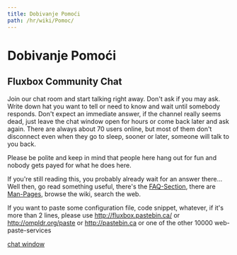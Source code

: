```yaml
---
title: Dobivanje Pomoći
path: /hr/wiki/Pomoc/
---
```

# Dobivanje Pomoći
## Fluxbox Community Chat
Join our chat room and start talking right away. Don't ask if you may ask. Write down hat you want to tell or need to know and
wait until somebody responds. Don't expect an immediate answer, if the channel really seems dead, just leave the
chat window open for hours or come back later and ask again.
There are always about 70 users online, but most of them don't disconnect even when they go to sleep, sooner or later, someone will talk to you back.

Please be polite and keep in mind that people here hang out for fun and nobody gets payed for what he does here.

If you're still reading this, you probably already wait for an answer there...
Well then, go read something useful, there's the [FAQ-Section](), there are [Man-Pages](), browse the wiki, search the web.

If you want to paste some configuration file, code snippet, whatever, if it's more than 2 lines,
please use http://fluxbox.pastebin.ca/ or http://ompldr.org/paste or http://pastebin.ca or one of the other 10000 web-paste-services

<a href='IRC-Chat' onclick="event.preventDefault();window.open('/fluxbox-wiki/chat/', '_blank', 'toolbar=no,menubar=no,titlebar=no,height=600,width=800')">chat window</a>
